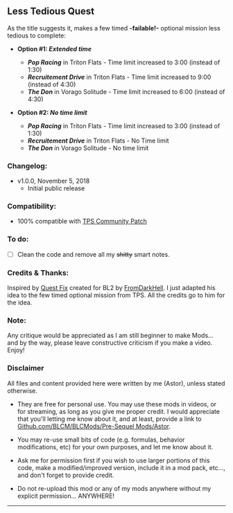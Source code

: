 ## Less Tedious Quest

As the title suggests it, makes a few timed **-failable!-** optional mission less tedious to complete:

- **Option #1: *Extended time***
  - ***Pop Racing*** in Triton Flats - Time limit increased to 3:00 (instead of 1:30)
  - ***Recruitement Drive*** in Triton Flats - Time limit increased to 9:00 (instead of 4:30)
  - ***The Don*** in Vorago Solitude - Time limit increased to 6:00 (instead of 4:30)

- **Option #2: *No time limit***
  - ***Pop Racing*** in Triton Flats - Time limit increased to 3:00 (instead of 1:30)
  - ***Recruitement Drive*** in Triton Flats - No Time limit 
  - ***The Don*** in Vorago Solitude - No time limit 

### Changelog:
- v1.0.0, November 5, 2018
  - Initial public release
 
### Compatibility:

- 100% compatible with [TPS Community Patch](https://github.com/BLCM/BLCMods/tree/master/Pre%20Sequel%20Mods/Community%20Patch)

### To do:

- [ ] Clean the code and remove all my ~~shitty~~ smart notes.

### Credits & Thanks:

Inspired by [Quest Fix](https://github.com/BLCM/BLCMods/blob/master/Borderlands%202%20mods/FromDarkHell/Quest%20Changes/QuestFix.txt) created for BL2 by [FromDarkHell](https://github.com/BLCM/BLCMods/tree/master/Borderlands%202%20mods/FromDarkHell). I just adapted his idea to the few timed optional mission from TPS. All the credits go to him for the idea.
  
### Note: 

Any critique would be appreciated as I am still beginner to make Mods... and by the way, please leave constructive criticism if you make a video. 
Enjoy!

### Disclaimer

All files and content provided here were written by me (Astor), unless stated otherwise.

- They are free for personal use. You may use these mods in videos, or for streaming, as long as you give me proper credit. I would appreciate that you'll letting me know about it, and at least, provide a link to [Github.com/BLCM/BLCMods/Pre-Sequel Mods/Astor](https://github.com/BLCM/BLCMods/tree/master/Pre%20Sequel%20Mods/Astor).

- You may re-use small bits of code (e.g. formulas, behavior modifications, etc) for your own purposes, and let me know about it. 

- Ask me for permission first if you wish to use larger portions of this code, make a modified/improved version, include it in a mod pack, etc..., and don't forget to provide credit.

- Do not re-upload this mod or any of my mods anywhere without my explicit permission... ANYWHERE!

* * * * *



